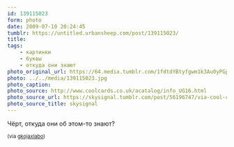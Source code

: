 ```yaml
---
id: 139115023
form: photo
date: 2009-07-10 20:24:45
tumblr: https://untitled.urbansheep.com/post/139115023/
title:
tags:
    - картинки
    - буквы
    - откуда они знают
photo_original_url: https://64.media.tumblr.com/1fdtdYBtyfgwm1k3Au0yPGpEo1_500.jpg
photo: ../../media/139115023.jpg
photo_caption:
photo_source: http://www.coolcards.co.uk/acatalog/info_UG16.html
photo_source_url: https://skysignal.tumblr.com/post/56196747/via-cool-cards-uk
photo_source_title: skysignal
---
```


<p>Чёрт, откуда они об этом-то знают?</p>

<p><small>(via <a href="http://gkojaxlabo.tumblr.com/post/139067590">gkojaxlabo</a>)</small></p>
